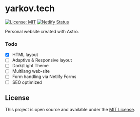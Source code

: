 # yarkov.tech

[![License: MIT](https://img.shields.io/badge/License-MIT-yellow.svg)](https://opensource.org/licenses/MIT)
[![Netlify Status](https://api.netlify.com/api/v1/badges/ccd0460a-9725-4e35-8263-1608c4186d9c/deploy-status)](https://app.netlify.com/sites/jade-froyo-876dfe/deploys)

Personal website created with Astro.

### Todo

- [x] HTML layout
- [ ] Adaptive & Responsive layout
- [ ] Dark/Light Theme
- [ ] Multilang web-site
- [ ] Form handling via Netlify Forms
- [ ] SEO optimized

## License

This project is open source and available under the [MIT License](LICENSE).
